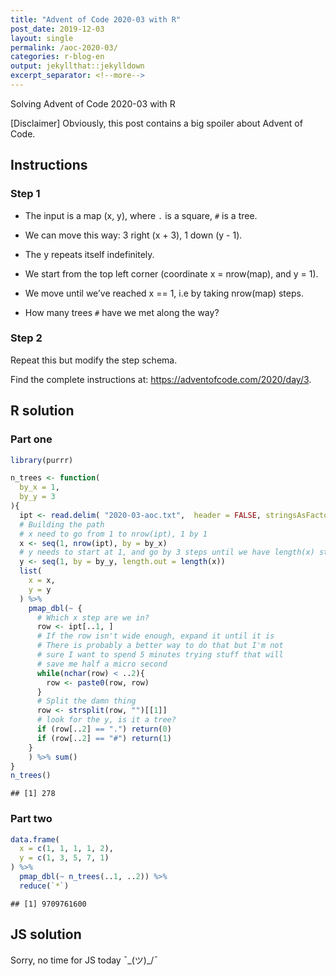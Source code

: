 ```yaml
---
title: "Advent of Code 2020-03 with R"
post_date: 2019-12-03
layout: single
permalink: /aoc-2020-03/
categories: r-blog-en
output: jekyllthat::jekylldown
excerpt_separator: <!--more-->
---
```


Solving Advent of Code 2020-03 with R

\[Disclaimer\] Obviously, this post contains a big spoiler about Advent
of Code.

## Instructions

### Step 1

  - The input is a map (x, y), where `.` is a square, `#` is a tree.

  - We can move this way: 3 right (x + 3), 1 down (y - 1).

  - The y repeats itself indefinitely.

  - We start from the top left corner (coordinate x = nrow(map), and y =
    1).

  - We move until we’ve reached x == 1, i.e by taking nrow(map) steps.

  - How many trees `#` have we met along the way?

### Step 2

Repeat this but modify the step schema.

Find the complete instructions at:
<https://adventofcode.com/2020/day/3>.

## R solution

### Part one

``` r
library(purrr)

n_trees <- function(
  by_x = 1, 
  by_y = 3
){
  ipt <- read.delim( "2020-03-aoc.txt",  header = FALSE, stringsAsFactors = FALSE)
  # Building the path
  # x need to go from 1 to nrow(ipt), 1 by 1
  x <- seq(1, nrow(ipt), by = by_x)
  # y needs to start at 1, and go by 3 steps until we have length(x) steps
  y <- seq(1, by = by_y, length.out = length(x))
  list(
    x = x, 
    y = y
  ) %>%
    pmap_dbl(~ {
      # Which x step are we in?
      row <- ipt[..1, ] 
      # If the row isn't wide enough, expand it until it is
      # There is probably a better way to do that but I'm not 
      # sure I want to spend 5 minutes trying stuff that will
      # save me half a micro second
      while(nchar(row) < ..2){
        row <- paste0(row, row)
      }
      # Split the damn thing
      row <- strsplit(row, "")[[1]]
      # look for the y, is it a tree?
      if (row[..2] == ".") return(0)
      if (row[..2] == "#") return(1)
    }
    ) %>% sum()
}
n_trees()
```

    ## [1] 278

### Part two

``` r
data.frame(
  x = c(1, 1, 1, 1, 2),
  y = c(1, 3, 5, 7, 1)
) %>%
  pmap_dbl(~ n_trees(..1, ..2)) %>%
  reduce(`*`)
```

    ## [1] 9709761600

## JS solution

Sorry, no time for JS today ¯\_(ツ)\_/¯
